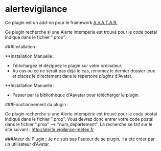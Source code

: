 # alertevigilance

Ce plugin est un add-on pour le framework [A.V.A.T.A.R.](https://github.com/Spikharpax/A.V.A.T.A.R)

Ce plugin recherche si une Alerte intempérie est trouvé pour le code postal indiqué dans le fichier ".prop".

###Installation :

**Installation Manuelle :

- Téléchargez et dézippez le plugin sur votre ordinateur.
- Au cas ou ce ne serait pas déjà le cas, renomez le dernier dossier jeux et placez le directement dans le répertoire *plugins* d'Avatar.

**Installation Manuelle :

- Passer par la bibliothèque d'Aavatar pour télécharger le plugin.


###Fonctionnement du plugin :

Ce plugin recherche si une Alerte intempérie est trouvé pour le code postal indiqué dans le fichier ".prop".
Vous devrez donc entrer votre code postal dans le fichier ".prop" --> "num_departement".
La recherche se fait sur le site suivant :
http://alerte.vigilance-meteo.fr


###Ateur du Plugin :
Je ne suis pas l'auteur de se plugin, il a été créer par un utilisateur d'Avatar.



<br><br><br><br>